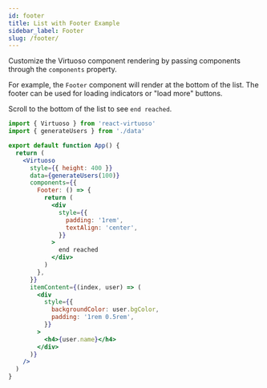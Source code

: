 ```yaml
---
id: footer
title: List with Footer Example
sidebar_label: Footer
slug: /footer/
---
```


Customize the Virtuoso component rendering by passing components through the `components` property.

For example, the `Footer` component will render at the bottom of the list.
The footer can be used for loading indicators or "load more" buttons.

Scroll to the bottom of the list to see `end reached`.

```jsx live include-data
import { Virtuoso } from 'react-virtuoso'
import { generateUsers } from './data'

export default function App() {
  return (
    <Virtuoso
      style={{ height: 400 }}
      data={generateUsers(100)}
      components={{
        Footer: () => {
          return (
            <div
              style={{
                padding: '1rem',
                textAlign: 'center',
              }}
            >
              end reached
            </div>
          )
        },
      }}
      itemContent={(index, user) => (
        <div
          style={{
            backgroundColor: user.bgColor,
            padding: '1rem 0.5rem',
          }}
        >
          <h4>{user.name}</h4>
        </div>
      )}
    />
  )
}
```
